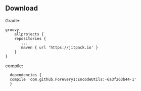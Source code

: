 ## Download

Gradle:
```
groovy
    allprojects {
	repositories {
	   ...
	   maven { url 'https://jitpack.io' }
    }
}
  ```
  compile:
  ```
    dependencies {
	compile 'com.github.Forevery1:EncodeUtils:-6a3f263b44-1'
    }

```

